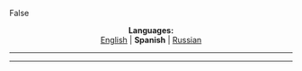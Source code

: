False
<p align="center"><b>Languages:</b><br /><a href="https://github.com/markolofsen/devian/blob/master/README.md">English</a> | <b>Spanish</b> | <a href="https://github.com/markolofsen/devian/blob/master/README_ru.md">Russian</a></p>

---



---

